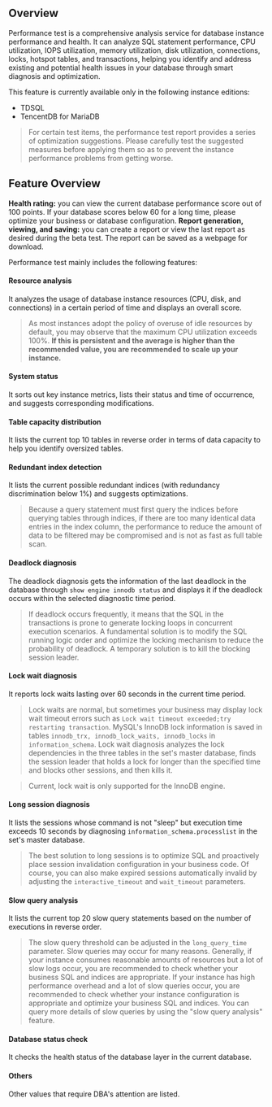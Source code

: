 ## Overview
Performance test is a comprehensive analysis service for database instance performance and health. It can analyze SQL statement performance, CPU utilization, IOPS utilization, memory utilization, disk utilization, connections, locks, hotspot tables, and transactions, helping you identify and address existing and potential health issues in your database through smart diagnosis and optimization.

This feature is currently available only in the following instance editions:
- TDSQL
- TencentDB for MariaDB

>For certain test items, the performance test report provides a series of optimization suggestions. Please carefully test the suggested measures before applying them so as to prevent the instance performance problems from getting worse.

## Feature Overview

**Health rating:** you can view the current database performance score out of 100 points. If your database scores below 60 for a long time, please optimize your business or database configuration.
**Report generation, viewing, and saving:** you can create a report or view the last report as desired during the beta test. The report can be saved as a webpage for download.

Performance test mainly includes the following features:

#### Resource analysis
It analyzes the usage of database instance resources (CPU, disk, and connections) in a certain period of time and displays an overall score.

>As most instances adopt the policy of overuse of idle resources by default, you may observe that the maximum CPU utilization exceeds 100%. **If this is persistent and the average is higher than the recommended value, you are recommended to scale up your instance.**

#### System status
It sorts out key instance metrics, lists their status and time of occurrence, and suggests corresponding modifications.

#### Table capacity distribution
It lists the current top 10 tables in reverse order in terms of data capacity to help you identify oversized tables.

#### Redundant index detection
It lists the current possible redundant indices (with redundancy discrimination below 1%) and suggests optimizations.

>Because a query statement must first query the indices before querying tables through indices, if there are too many identical data entries in the index column, the performance to reduce the amount of data to be filtered may be compromised and is not as fast as full table scan.

#### Deadlock diagnosis
The deadlock diagnosis gets the information of the last deadlock in the database through `show engine innodb status` and displays it if the deadlock occurs within the selected diagnostic time period.

>If deadlock occurs frequently, it means that the SQL in the transactions is prone to generate locking loops in concurrent execution scenarios. A fundamental solution is to modify the SQL running logic order and optimize the locking mechanism to reduce the probability of deadlock. A temporary solution is to kill the blocking session leader.

#### Lock wait diagnosis
It reports lock waits lasting over 60 seconds in the current time period.

>Lock waits are normal, but sometimes your business may display lock wait timeout errors such as `Lock wait timeout exceeded;try restarting transaction`. MySQL's InnoDB lock information is saved in tables `innodb_trx, innodb_lock_waits, innodb_locks` in `information_schema`. Lock wait diagnosis analyzes the lock dependencies in the three tables in the set's master database, finds the session leader that holds a lock for longer than the specified time and blocks other sessions, and then kills it.

>Current, lock wait is only supported for the InnoDB engine.

#### Long session diagnosis
It lists the sessions whose command is not "sleep" but execution time exceeds 10 seconds by diagnosing `information_schema.processlist` in the set's master database.

>The best solution to long sessions is to optimize SQL and proactively place session invalidation configuration in your business code. Of course, you can also make expired sessions automatically invalid by adjusting the `interactive_timeout` and `wait_timeout` parameters.


#### Slow query analysis
It lists the current top 20 slow query statements based on the number of executions in reverse order.

>The slow query threshold can be adjusted in the `long_query_time` parameter. Slow queries may occur for many reasons. Generally, if your instance consumes reasonable amounts of resources but a lot of slow logs occur, you are recommended to check whether your business SQL and indices are appropriate. If your instance has high performance overhead and a lot of slow queries occur, you are recommended to check whether your instance configuration is appropriate and optimize your business SQL and indices. You can query more details of slow queries by using the "slow query analysis" feature.

#### Database status check
It checks the health status of the database layer in the current database.

#### Others
Other values that require DBA's attention are listed.

